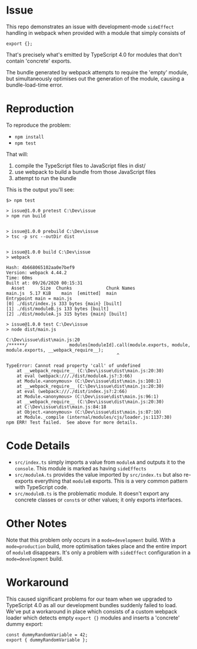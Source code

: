 # Issue
This repo demonstrates an issue with development-mode `sideEffect`
handling in webpack when provided with a module that simply
consists of

```
export {};
```

That's precisely what's emitted by TypeScript 4.0 for modules that
don't contain 'concrete' exports.

The bundle generated by webpack attempts to require the 'empty' module,
but simultaneously optimises out the generation of the module, causing
a bundle-load-time error.

# Reproduction

To reproduce the problem:

* `npm install`
* `npm test`

That will:

1. compile the TypeScript files to JavaScript files in dist/
1. use webpack to build a bundle from those JavaScript files
1. attempt to run the bundle

This is the output you'll see:

```
$> npm test

> issue@1.0.0 pretest C:\Dev\issue
> npm run build


> issue@1.0.0 prebuild C:\Dev\issue
> tsc -p src --outDir dist


> issue@1.0.0 build C:\Dev\issue
> webpack

Hash: 4b668065102aa0e7bef9
Version: webpack 4.44.2
Time: 60ms
Built at: 09/26/2020 00:15:31
  Asset      Size  Chunks             Chunk Names
main.js  5.17 KiB    main  [emitted]  main
Entrypoint main = main.js
[0] ./dist/index.js 333 bytes {main} [built]
[1] ./dist/moduleB.js 133 bytes [built]
[2] ./dist/moduleA.js 315 bytes {main} [built]

> issue@1.0.0 test C:\Dev\issue
> node dist/main.js

C:\Dev\issue\dist\main.js:20
/******/                modules[moduleId].call(module.exports, module, module.exports, __webpack_require__);
                                          ^

TypeError: Cannot read property 'call' of undefined
    at __webpack_require__ (C:\Dev\issue\dist\main.js:20:30)
    at eval (webpack:///./dist/moduleA.js?:3:66)
    at Module.<anonymous> (C:\Dev\issue\dist\main.js:108:1)
    at __webpack_require__ (C:\Dev\issue\dist\main.js:20:30)
    at eval (webpack:///./dist/index.js?:2:66)
    at Module.<anonymous> (C:\Dev\issue\dist\main.js:96:1)
    at __webpack_require__ (C:\Dev\issue\dist\main.js:20:30)
    at C:\Dev\issue\dist\main.js:84:18
    at Object.<anonymous> (C:\Dev\issue\dist\main.js:87:10)
    at Module._compile (internal/modules/cjs/loader.js:1137:30)
npm ERR! Test failed.  See above for more details.
```

# Code Details

* `src/index.ts` simply imports a value from `moduleA` and outputs it to the `console`.  This module is marked as having `sideEffects`
* `src/moduleA.ts` provides the value imported by `src/index.ts` but also re-exports everything that `moduleB` exports.  This is a very common pattern with TypeScript code.
* `src/moduleB.ts` is the problematic module.  It doesn't export any concrete classes or `const`s or other values; it only exports interfaces.

# Other Notes

Note that this problem only occurs in a `mode=development` build.  With a `mode=production` build,
more optimisation takes place and the entire import of `moduleB` disappears.  It's only a problem
with `sideEffect` configuration in a `mode=development` build.

# Workaround

This caused significant problems for our team when we upgraded to TypeScript 4.0 as all our
development bundles suddenly failed to load.  We've put a workaround in place which consists
of a custom webpack loader which detects empty `export {}` modules and inserts a 'concrete'
dummy export:

```
const dummyRandomVariable = 42;
export { dummyRandomVariable };
```
